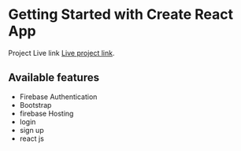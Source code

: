 # Getting Started with Create React App

Project Live link [Live project link](https://doctor-room-authentication.web.app/login).

## Available features
* Firebase Authentication
* Bootstrap
* firebase Hosting
* login 
* sign up
* react js

